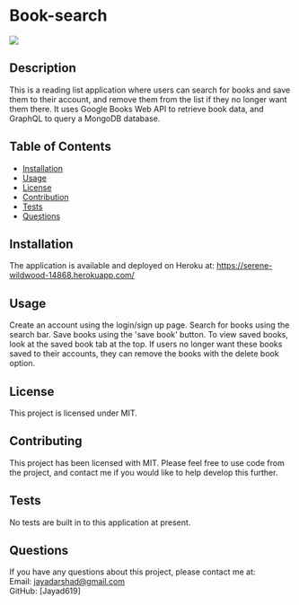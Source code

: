 # Book-search
<img src="https://img.shields.io/badge/license-MIT-green.svg">
    
## Description
This is a reading list application where users can search for books and save them to their account, and remove them from the list if they no longer want them there. It uses Google Books Web API to retrieve book data, and GraphQL to query a MongoDB database.
    
## Table of Contents
    
* [Installation](#installation)
* [Usage](#usage)
* [License](#license)
* [Contribution](#contribution)
* [Tests](#tests)
* [Questions](#questions)
    
## Installation
The application is available and deployed on Heroku at: https://serene-wildwood-14868.herokuapp.com/

## Usage
Create an account using the login/sign up page. Search for books using the search bar. Save books using the 'save book' button. To view saved books, look at the saved book tab at the top. If users no longer want these books saved to their accounts, they can remove the books with the delete book option.

## License
This project is licensed under MIT.
    
## Contributing
This project has been licensed with MIT. Please feel free to use code from the project, and contact me if you would like to help develop this further.

## Tests
No tests are built in to this application at present.

## Questions
If you have any questions about this project, please contact me at:  
Email: jayadarshad@gmail.com  
GitHub: [Jayad619]  